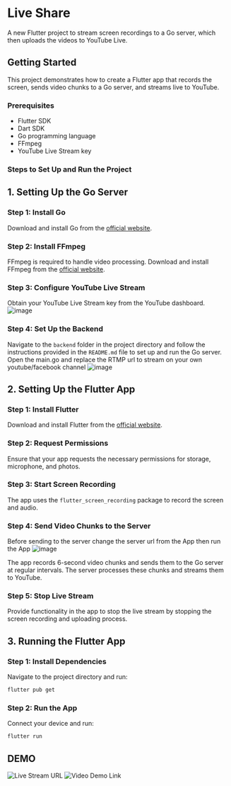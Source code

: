 # Live Share

A new Flutter project to stream screen recordings to a Go server, which then uploads the videos to YouTube Live.

## Getting Started

This project demonstrates how to create a Flutter app that records the screen, sends video chunks to a Go server, and streams live to YouTube.

### Prerequisites

- Flutter SDK
- Dart SDK
- Go programming language
- FFmpeg
- YouTube Live Stream key

### Steps to Set Up and Run the Project

## 1. Setting Up the Go Server

### Step 1: Install Go

Download and install Go from the [official website](https://golang.org/dl/).

### Step 2: Install FFmpeg

FFmpeg is required to handle video processing. Download and install FFmpeg from the [official website](https://ffmpeg.org/download.html).

### Step 3: Configure YouTube Live Stream

Obtain your YouTube Live Stream key from the YouTube dashboard.
![image](https://github.com/user-attachments/assets/b3a1b600-29e5-4384-96d3-1397b57acca9)


### Step 4: Set Up the Backend

Navigate to the `backend` folder in the project directory and follow the instructions provided in the `README.md` file to set up and run the Go server.
Open the main.go and replace the RTMP url to stream on your own youtube/facebook channel 
![image](https://github.com/user-attachments/assets/a7704db8-414b-4e82-9e88-3315b1897e81)

## 2. Setting Up the Flutter App

### Step 1: Install Flutter

Download and install Flutter from the [official website](https://flutter.dev/docs/get-started/install).

### Step 2: Request Permissions

Ensure that your app requests the necessary permissions for storage, microphone, and photos.

### Step 3: Start Screen Recording

The app uses the `flutter_screen_recording` package to record the screen and audio. 

### Step 4: Send Video Chunks to the Server
Before sending to the server change the server url from the App then run the App
![image](https://github.com/user-attachments/assets/2bea09e8-8b0f-42f8-83e0-77d6f77bfce8)

The app records 6-second video chunks and sends them to the Go server at regular intervals. The server processes these chunks and streams them to YouTube.

### Step 5: Stop Live Stream

Provide functionality in the app to stop the live stream by stopping the screen recording and uploading process.

## 3. Running the Flutter App

### Step 1: Install Dependencies

Navigate to the project directory and run:

```sh
flutter pub get
```

### Step 2: Run the App

Connect your device and run:

```sh
flutter run
```

## DEMO
![Live Stream URL](https://www.youtube.com/watch?v=o_Dld1ePbfc)
![Video Demo Link](https://youtu.be/-NQQB6x_J_s)

